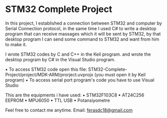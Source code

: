 # STM32 Complete Project


In this project, I established a connection between STM32 and computer by Serial Connection protocol, in the same time I used  C# to write a desktop program that can receive massages which it will be sent by STM32, by that desktop program I can send some command to STM32 and want from him to make it.

I wrote STM32 codes by C and C++ in the Keil program. and wrote the desktop program by C# in the Visual Studio program.

▪ To access STM32 code open this file: STM32-Complete-Project/project/MDK-ARM/prorject.uvprojx  (you must open it by Keil program)
▪ To access serial port program's code you have to use Visual Studio



This are the equipments i have used: 
▪ STM32F103C8 
▪ AT24C256 EEPROM 
▪ MPU6050 
▪ TTL USB 
▪ Potansiyometre

Feel free to contact me anytime. 
Email: ferasdc18@gmail.com
